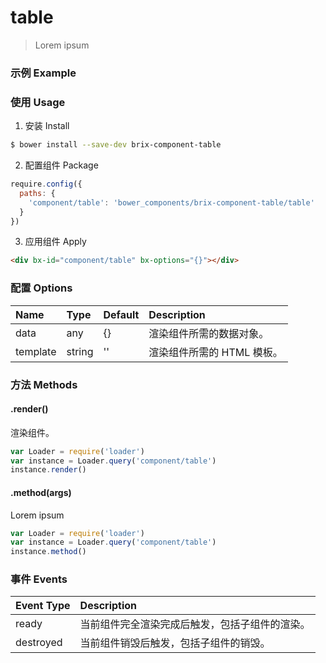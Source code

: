 # table

> Lorem ipsum

### 示例 Example

<div bx-id="component/table" bx-options="{}"></div>

### 使用 Usage

1. 安装 Install

  ```sh
  $ bower install --save-dev brix-component-table
  ```

2. 配置组件 Package

  ```js
  require.config({
    paths: {
      'component/table': 'bower_components/brix-component-table/table'
    }
  })
  ```

3. 应用组件 Apply

  ```html
  <div bx-id="component/table" bx-options="{}"></div>
  ```

### 配置 Options

Name | Type | Default | Description
:--- | :--- | :------ | :----------
data | any | {} | 渲染组件所需的数据对象。
template | string | '' | 渲染组件所需的 HTML 模板。

### 方法 Methods

#### .render()

渲染组件。

```js
var Loader = require('loader')
var instance = Loader.query('component/table')
instance.render()
```

#### .method(args)

Lorem ipsum

```js
var Loader = require('loader')
var instance = Loader.query('component/table')
instance.method()
```

### 事件 Events

Event Type | Description
:--------- | :----------
ready | 当前组件完全渲染完成后触发，包括子组件的渲染。
destroyed | 当前组件销毁后触发，包括子组件的销毁。

